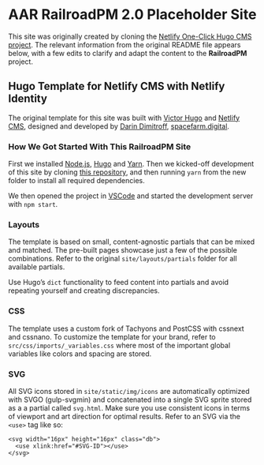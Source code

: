 # AAR RailroadPM 2.0 Placeholder Site

This site was originally created by cloning the [Netlify One-Click Hugo CMS project](https://github.com/netlify-templates/one-click-hugo-cms). The relevant information from the original README file appears below, with a few edits to clarify and adapt the content to the **RailroadPM** project.

## Hugo Template for Netlify CMS with Netlify Identity

The original template for this site was built with [Victor Hugo](https://github.com/netlify/victor-hugo) and [Netlify CMS](https://github.com/netlify/netlify-cms), designed and developed by [Darin Dimitroff](http://www.darindimitroff.com/), [spacefarm.digital](https://www.spacefarm.digital).

### How We Got Started With This RailroadPM Site

First we installed [Node.js](https://nodejs.org/en/download/), [Hugo](https://gohugo.io/getting-started/installing/) and [Yarn](https://yarnpkg.com/lang/en/docs/install/). Then we kicked-off development of this site by cloning [this repository](https://github.com/netlify-templates/one-click-hugo-cms), and then running `yarn` from the new folder to install all required dependencies.

We then opened the project in [VSCode](https://code.visualstudio.com/) and started the development server with `npm start`.

### Layouts

The template is based on small, content-agnostic partials that can be mixed and matched. The pre-built pages showcase just a few of the possible combinations. Refer to the original `site/layouts/partials` folder for all available partials.

Use Hugo’s `dict` functionality to feed content into partials and avoid repeating yourself and creating discrepancies.

### CSS

The template uses a custom fork of Tachyons and PostCSS with cssnext and cssnano. To customize the template for your brand, refer to `src/css/imports/_variables.css` where most of the important global variables like colors and spacing are stored.

### SVG

All SVG icons stored in `site/static/img/icons` are automatically optimized with SVGO (gulp-svgmin) and concatenated into a single SVG sprite stored as a a partial called `svg.html`. Make sure you use consistent icons in terms of viewport and art direction for optimal results. Refer to an SVG via the `<use>` tag like so:

```
<svg width="16px" height="16px" class="db">
  <use xlink:href="#SVG-ID"></use>
</svg>
```

